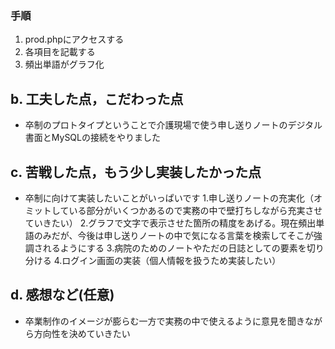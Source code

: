 ### 手順

1. prod.phpにアクセスする
2. 各項目を記載する
3. 頻出単語がグラフ化

## b. 工夫した点，こだわった点

- 卒制のプロトタイプということで介護現場で使う申し送りノートのデジタル書面とMySQLの接続をやりました

## c. 苦戦した点，もう少し実装したかった点
- 卒制に向けて実装したいことがいっぱいです
1.申し送りノートの充実化（オミットしている部分がいくつかあるので実務の中で壁打ちしながら充実させていきたい）
2.グラフで文字で表示させた箇所の精度をあげる。現在頻出単語のみだが、今後は申し送りノートの中で気になる言葉を検索してそこが強調されるようにする
3.病院のためのノートやただの日誌としての要素を切り分ける
4.ログイン画面の実装（個人情報を扱うため実装したい）

## d. 感想など(任意)

- 卒業制作のイメージが膨らむ一方で実務の中で使えるように意見を聞きながら方向性を決めていきたい